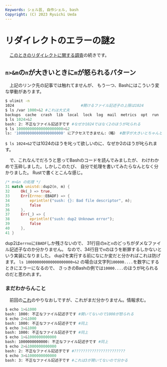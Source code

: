 ```yaml
---
Keywords: シェル芸, 自作シェル, bash
Copyright: (C) 2023 Ryuichi Ueda
---
```


# リダイレクトのエラーの謎2

　[このときのリダイレクトに関する調査](/?page=20230817_redirect)の続きです。

## `n>&m`の`n`が大きいときに`m`が怒られるパターン

　上記のリンク先の記事では触れてませんが、
もう一つ、Bashにはこういう変な挙動があります。

```bash
$ ulimit -n
1024                              #開けるファイル記述子の上限は1024
$ ls /var 1000>&2 #これは大丈夫
backups  cache  crash  lib  local  lock  log  mail  metrics  opt  run  snap  spool  tmp
$ ls 1024>&2
bash: 2: 不正なファイル記述子です #なぜか1024ではなく2のほうが叱られる
$ ls 100000000000000000000>&2
ls: '100000000000000000000' にアクセスできません:（略） #数字が大きいとちゃんと叱られる
```

`$ ls 1024>&2`では1024のほうを叱って欲しいのに、なぜか2のほうが叱られます。


　で、これなんでだろうと思ってBashのコードを読んでみましたが、
わけわかめで玉砕しました。しかしこのたび、
自分で処理を書いてみたらなんとなく分かりました。
Rustで書くとこんな感じ。

```rust
/* m>&n の処理 */
31 match unistd::dup2(n, m) {
32     Ok(_) => true,
33     Err(Errno::EBADF) => {
34         eprintln!("sush: {}: Bad file descriptor", n);
35         false
36     },
37     Err(_) => {
38         eprintln!("sush: dup2 Unknown error");
39         false
40     },
41 }
```

dup2は`errno`に`EBADF`しか残さないので、
31行目の`m`と`n`のどっちがダメなファイル記述子なのか分かりません。
なので、34行目で`n`のほうを断罪するしかないという実装になりました。
dup2を実行する前になにか変だと分かればこれは防げます。
`ls 100000000000000000000>&2`
の場合は文字列`100000....`を数字にするときにエラーになるので、
さっきのBashの例では`10000....`のほうが叱られるのだと思われます。


### まだわからんこと

　前回の[これ](/?post=20230817_redirect#%E3%83%95%E3%82%A1%E3%82%A4%E3%83%AB%E8%A8%98%E8%BF%B0%E5%AD%90%E3%81%AB%E5%A4%A7%E3%81%8D%E3%81%AA%E6%95%B0%E5%AD%97%E3%82%92%E6%B8%A1%E3%81%97%E3%81%9F%E5%A0%B4%E5%90%88)のやりなおしですが、これがまだ分かりません。情報求む。

```bash
$ echo 1>&1000
bash: 1000: 不正なファイル記述子です #開いてないので1000が怒られる
$ echo 2>&1000
bash: 1000: 不正なファイル記述子です #同上
$ echo 3>&1000
bash: 1000: 不正なファイル記述子です #同上
$ echo 1>&1000000000000
bash: 1000000000000: 不正なファイル記述子です #同上
$ echo 2>&1000000000000
bash: 2: 不正なファイル記述子です #???????????????????????
$ echo 3>&1000000000000
bash: 3: 不正なファイル記述子です #これは3が開いてないので分かる
```
